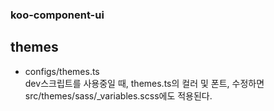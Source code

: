 ### koo-component-ui

## themes

- configs/themes.ts  
  dev스크립트를 사용중일 때,
  themes.ts의 컬러 및 폰트, 수정하면 src/themes/sass/\_variables.scss에도 적용된다.
